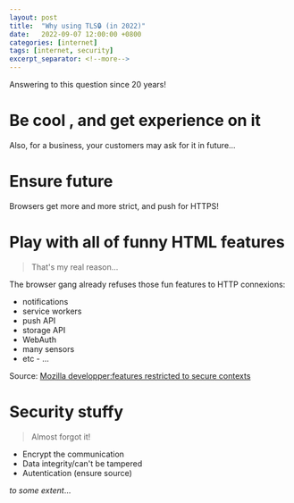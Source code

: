 ```yaml
---
layout: post
title:  "Why using TLS🔒 (in 2022)"
date:   2022-09-07 12:00:00 +0800
categories: [internet]
tags: [internet, security]
excerpt_separator: <!--more-->
---
```


Answering to this question since 20 years!

<!--more-->

# Be cool , and get experience on it
Also, for a business, your customers may ask for it in future...

# Ensure future
Browsers get more and more strict, and push for HTTPS!

# Play with all of funny HTML features
> That's my real reason...

The browser gang already refuses those fun features to HTTP connexions:
 * notifications
 * service workers
 * push API
 * storage API
 * WebAuth
 * many sensors
 * etc - ...

Source: [Mozilla developper:features restricted to secure contexts](https://developer.mozilla.org/en-US/docs/Web/Security/Secure_Contexts/features_restricted_to_secure_contexts)

# Security stuffy
> Almost forgot it!

* Encrypt the communication
* Data integrity/can't be tampered
* Autentication (ensure source)

*to some extent*...

